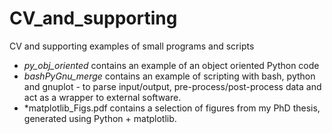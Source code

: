 # CV_and_supporting
CV and supporting examples of small programs and scripts
- *py_obj_oriented* contains an example of an object oriented Python code
- *bashPyGnu_merge* contains an example of scripting with bash, python and gnuplot - to parse input/output, pre-process/post-process data and act as a wrapper to external software.
- *matplotlib_Figs.pdf contains a selection of figures from my PhD thesis, generated using Python + matplotlib.

